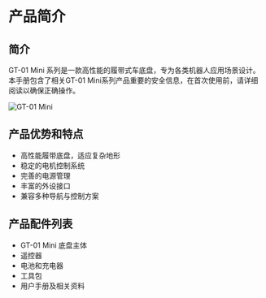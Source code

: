 # 产品简介

## 简介

GT-01 Mini 系列是一款高性能的履带式车底盘，专为各类机器人应用场景设计。本手册包含了相关GT-01 Mini系列产品重要的安全信息，在首次使用前，请详细阅读以确保正确操作。

![GT-01 Mini](/images/gt01/media/image1.png)

## 产品优势和特点

- 高性能履带底盘，适应复杂地形
- 稳定的电机控制系统
- 完善的电源管理
- 丰富的外设接口
- 兼容多种导航与控制方案

## 产品配件列表

- GT-01 Mini 底盘主体
- 遥控器
- 电池和充电器
- 工具包
- 用户手册及相关资料 